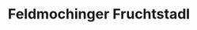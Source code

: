 ---
title: "Feldmochinger Fruchtstadl"
url: /muenchen/feldmochinger-fruchtstadl/
shop: Gemüse & Obst
---
